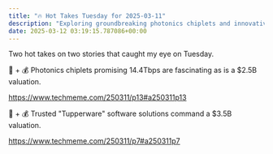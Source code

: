 ```yaml
---
title: "🔥 Hot Takes Tuesday for 2025-03-11"
description: "Exploring groundbreaking photonics chiplets and innovative Tupperware software valuations."
date: 2025-03-12 03:19:15.787086+00:00
---
```


<!-- buttondown-editor-mode: plaintext -->Two hot takes on two stories that caught my eye on Tuesday.

🌈 + 💰 Photonics chiplets promising 14.4Tbps are fascinating as is a $2.5B valuation. 

https://www.techmeme.com/250311/p13#a250311p13

🔐 + 💰 Trusted "Tupperware" software solutions command a $3.5B valuation.

https://www.techmeme.com/250311/p7#a250311p7